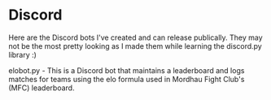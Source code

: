 # Discord

Here are the Discord bots I've created and can release publically. They may not be the most pretty looking as I made them while learning the discord.py library :)

elobot.py - This is a Discord bot that maintains a leaderboard and logs matches for teams using the elo formula used in Mordhau Fight Club's (MFC) leaderboard.
